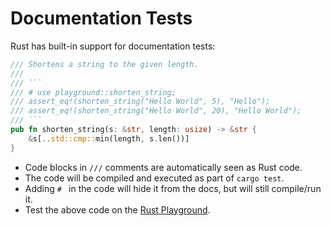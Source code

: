 # Documentation Tests

Rust has built-in support for documentation tests:

```rust
/// Shortens a string to the given length.
///
/// ```
/// # use playground::shorten_string;
/// assert_eq!(shorten_string("Hello World", 5), "Hello");
/// assert_eq!(shorten_string("Hello World", 20), "Hello World");
/// ```
pub fn shorten_string(s: &str, length: usize) -> &str {
    &s[..std::cmp::min(length, s.len())]
}
```

* Code blocks in `///` comments are automatically seen as Rust code.
* The code will be compiled and executed as part of `cargo test`.
* Adding `# ` in the code will hide it from the docs, but will still compile/run it.
* Test the above code on the [Rust Playground](https://play.rust-lang.org/?version=stable&mode=debug&edition=2021&gist=3ce2ad13ea1302f6572cb15cd96becf0).
